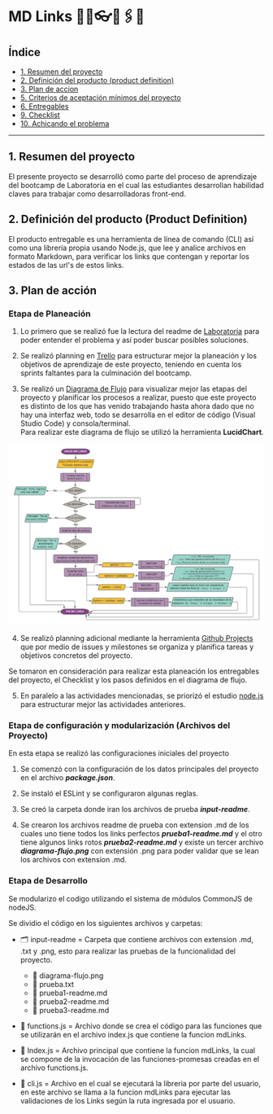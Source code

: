 # MD Links 🕵️‍♀️👓🔗🖇🔗

## Índice

* [1. Resumen del proyecto](#1-resumen-del-proyecto)
* [2. Definición del producto (product definition)](##2-definición-del-producto-product-definition)
* [3. Plan de accion](#3-plan-de-accion)
* [5. Criterios de aceptación mínimos del proyecto](#5-criterios-de-aceptación-mínimos-del-proyecto)
* [6. Entregables](#6-entregables)
* [9. Checklist](#9-checklist)
* [10. Achicando el problema](#10-achicando-el-problema)

***

## 1. Resumen del proyecto

El presente proyecto se desarrolló como parte del proceso de aprendizaje del bootcamp de Laboratoria en el cual las estudiantes desarrollan habilidad claves para trabajar como desarrolladoras front-end.


## 2. Definición del producto (Product Definition)

El producto entregable es una herramienta de línea de comando (CLI) así como una librería propia usando Node.js, que lee y analice archivos en formato Markdown, para verificar los links que contengan y reportar los estados de las url's de estos links.

## 3. Plan de acción

### Etapa de Planeación

1. Lo primero que se realizó fue la lectura del readme de [Laboratoria](https://github.com/Laboratoria/BOG003-md-links) para poder entender el problema y así poder buscar posibles soluciones.

2. Se realizó planning en [Trello](https://trello.com/b/GTuKJg3r/md-links-gis) para estructurar mejor la planeación y los objetivos de aprendizaje de este proyecto, teniendo en cuenta los sprints faltantes para la culminación del bootcamp.

3. Se realizó un [Diagrama de Flujo](https://trello.com/1/cards/6196650d85856424173e6996/attachments/619bc2c5a36d95578f5e7fa1/download/md-links-chart_(1).png) para visualizar mejor las etapas del proyecto y planificar los procesos a realizar, puesto que este proyecto es distinto de los que has venido trabajando hasta ahora dado que no hay una interfaz web, todo se desarrolla en el editor de código (Visual Studio Code) y consola/terminal. <br>
Para realizar este diagrama de flujo se utilizó la herramienta **LucidChart**.

  <img src = "input-readme\diagrama-flujo.png">


4. Se realizó planning adicional mediante la herramienta [Github Projects](https://github.com/KGISELLE/BOG003-md-links/projects/1) que por medio de issues y milestones se organiza y planifica tareas y objetivos concretos del proyecto.

Se tomaron en consideración para realizar esta planeación los entregables del proyecto, el Checklist y los pasos definidos en el diagrama de flujo.

5. En paralelo a las actividades mencionadas, se priorizó el estudio [node.js](https://nodejs.org/en/docs/guides/) para estructurar mejor las actividades anteriores.

### Etapa de configuración y modularización (Archivos del Proyecto)

En esta etapa se realizó las configuraciones iniciales del proyecto

1. Se comenzó con la configuración de los datos principales del proyecto en el archivo ***package.json***.

2. Se instaló el ESLint y se configuraron algunas reglas.

3. Se creó la carpeta donde iran los archivos de prueba ***input-readme***.

4. Se crearon los archivos readme de prueba con extension .md de los cuales uno tiene todos los links perfectos ***prueba1-readme.md*** y el otro tiene algunos links rotos ***prueba2-readme.md*** y existe un tercer archivo ***diagrama-flujo.png*** con extensión .png para poder validar que se lean los archivos con extension .md.

### Etapa de Desarrollo

Se modularizo el codigo utilizando el sistema de módulos CommonJS de nodeJS.

Se dividio el código en los siguientes archivos y carpetas:
* 🗂️ input-readme = Carpeta que contiene archivos con extension .md, .txt y .png, esto para realizar las pruebas de la funcionalidad del proyecto.
  * 📝 diagrama-flujo.png
  * 📝 prueba.txt
  * 📝 prueba1-readme.md
  * 📝 prueba2-readme.md
  * 📝 prueba3-readme.md

* 📝 functions.js = Archivo donde se crea el código para las funciones que se utilizarán en el archivo index.js que contiene la funcion mdLinks.
* 📝 Index.js = Archivo principal que contiene la funcion mdLinks, la cual se compone de la invocación de las funciones-promesas creadas en el archivo functions.js.
* 📝 cli.js = Archivo en el cual se ejecutará la libreria por parte del usuario, en este archivo se llama a la funcion mdLinks para ejecutar las validaciones de los Links según la ruta ingresada por el usuario.


